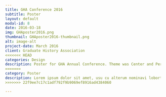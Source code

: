 ```yaml
---
title: GHA Conference 2016
subtitle: Poster
layout: default
modal-id: 8
date: 2016-03-18
img: GHAposter2016.png
thumbnail: GHAposter2016-thumbnail.png
alt: image-alt
project-date: March 2016
client: Graduate History Association
<<<<<<< HEAD
categories: Design
description: Poster for GHA Annual Conference. Theme was Center and Peripheries. Made in Photoshop.
=======
category: Poster
description: Lorem ipsum dolor sit amet, usu cu alterum nominavi lobortis. At duo novum diceret. Tantas apeirian vix et, usu sanctus postulant inciderint ut, populo diceret necessitatibus in vim. Cu eum dicam feugiat noluisse.
>>>>>>> 22f9ee7c17c1adf792f9b9069ef8916ad4384060

---
```

